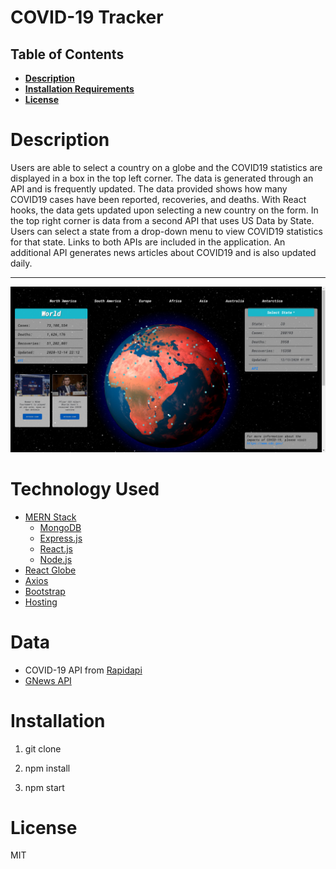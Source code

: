# COVID-19 Tracker
## Table of Contents

- **[Description](#Description)**
- **[Installation Requirements](#Installation)**
- **[License](#License)**

# Description
Users are able to select a country on a globe and the COVID19 statistics are displayed in a box in the top left corner. The data is generated through an API and is frequently updated. The data provided shows how many COVID19 cases have been reported, recoveries, and deaths. With React hooks, the data gets updated upon selecting a new country on the form. In the top right corner is data from a second API that uses US Data by State. Users can select a state from a drop-down menu to view COVID19 statistics for that state. Links to both APIs are included in the application. An additional API generates news articles about COVID19 and is also updated daily. 


---
![Image of the main page](./client/src/images/pandemic-tracker.jpg)

# Technology Used
* [MERN Stack](https://www.mongodb.com/mern-stack)
   * [MongoDB](https://www.mongodb.com/)
   * [Express.js](https://expressjs.com/)
   * [React.js](https://reactjs.org/)
   * [Node.js](https://nodejs.org/en/)
* [React Globe](https://react-globe.netlify.app/)
* [Axios](https://www.npmjs.com/package/axios)
* [Bootstrap](https://getbootstrap.com/)
* [Hosting](https://www.heroku.com)

# Data
* COVID-19 API from [Rapidapi](https://rapidapi.com/collection/coronavirus-covid-19)
* [GNews API](https://gnews.io/)

# Installation

1. git clone 

2. npm install

3. npm start

# License

MIT
